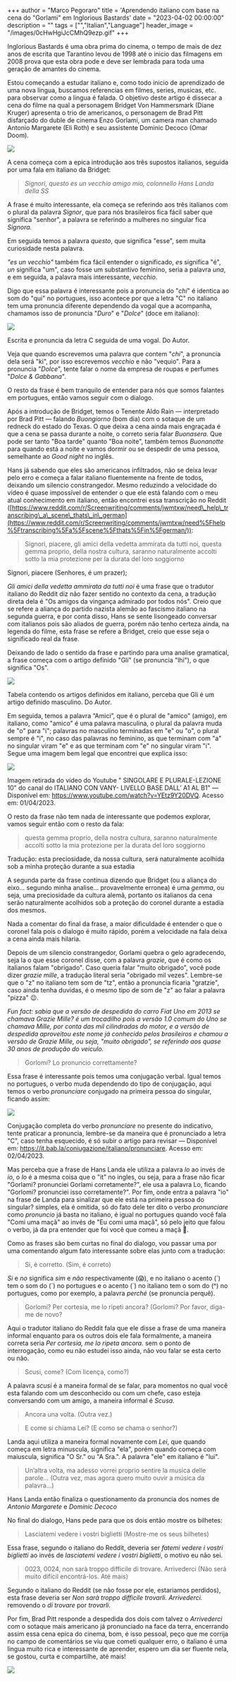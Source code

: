 +++
  author = "Marco Pegoraro"
  title = 'Aprendendo italiano com base na cena do "Gorlami" em Inglorious Bastards'
  date = "2023-04-02 00:00:00"
  description = ""
  tags = ["","Italian","Language"] 
  header_image = "/images/0cHwHgiJcCMhQ9ezp.gif"
+++
  
Inglorious Bastards é uma obra prima do cinema, o tempo de mais de dez anos de escrita que Tarantino levou de 1998 até o inicio das filmagens em 2008 prova que esta obra pode e deve ser lembrada para toda uma geração de amantes do cinema.

Estou começando a estudar italiano e, como todo inicio de aprendizado de uma nova lingua, buscamos referencias em filmes, series, musicas, etc. para observar como a lingua é falada. O objetivo deste artigo é dissecar a cena do filme na qual a personagem Bridget Von Hammersmark (Diane Kruger) apresenta o trio de americanos, o personagem de Brad Pitt disfarçado do duble de cinema Enzo Gorlami, um camera man chamado Antonio Margarete (Eli Roth) e seu assistente Dominic Decoco (Omar Doom).

![](/images/0*cHwHgiJcCMhQ9ezp.gif)

  
A cena começa com a epica introdução aos três supostos italianos, seguida por uma fala em italiano da Bridget:

> _Signori, questo es un vecchio amigo mio, colonnello Hans Landa della SS_

A frase é muito interessante, ela começa se referindo aos três italianos com o plural da palavra _Signor_, que para nós brasileiros fica fácil saber que significa "senhor", a palavra se referindo a mulheres no singular fica _Signora._

Em seguida temos a palavra _questo_, que significa "esse", sem muita curiosidade nesta palavra.

_"es un vecchio"_ também fica fácil entender o significado, _es_ significa "é", _un_ significa "um", caso fosse um substantivo feminino, seria a palavra _una_, e em seguida, a palavra mais interessante, _vecchio_.

Digo que essa palavra é interessante pois a pronuncia do "_chi_" é identica ao som do "qui" no portugues, isso acontece por que a letra "C" no italiano tem uma pronuncia diferente dependendo da vogal que a acompanha, chamamos isso de pronuncia "_Duro_" e "_Dolce_" (doce em italiano):

![](/images/1*IDXVaEmsmrfakwQUYXEbjg.png)

Escrita e pronuncia da letra C seguida de uma vogal. Do Autor.

Veja que quando escrevemos uma palavra que contem "_chi_", a pronuncia dela será "ki", por isso escrevemos _vecchio_ e não "vequio". Para a pronuncia "_Dolce_", tente falar o nome da empresa de roupas e perfumes "_Dolce & Gabbana_".

O resto da frase é bem tranquilo de entender para nós que somos falantes em portugues, então vamos seguir com o dialogo.

  
Após a introdução de Bridget, temos o Tenente Aldo Rain — interpretado por Brad Pitt — falando _Buongiorno_ (bom dia) com o sotaque de um redneck do estado do Texas. O que deixa a cena ainda mais engraçada é que a cena se passa durante a noite, o correto seria falar _Buonasera_. Que pode ser tanto "Boa tarde" quanto "Boa noite", também temos _Buonanotte_ para quando está a noite e vamos dormir ou se despedir de uma pessoa, semelhante ao _Good night_ no inglês.

Hans já sabendo que eles são americanos infiltrados, não se deixa levar pelo erro e começa a falar italiano fluentemente na frente de todos, deixando um silencio constrangedor. Mesmo reduzindo a velocidade do vídeo é quase impossível de entender o que ele está falando com o meu atual conhecimento em italiano, então encontrei essa transcrição no Reddit ([https://www.reddit.com/r/Screenwriting/comments/jwmtxw/need\_help\_transcribing\_a\_scene\_thats\_in\_german](https://www.reddit.com/r/Screenwriting/comments/jwmtxw/need%5Fhelp%5Ftranscribing%5Fa%5Fscene%5Fthats%5Fin%5Fgerman/)):

> Signori, piacere, gli amici della vedetta ammirata da tutti noi, questa gemma proprio, della nostra cultura, saranno naturalmente accolti sotto la mia protezione per la durata del loro soggiorno

Signori, piacere (Senhores, é um prazer);

_Gli amici della vedetta ammirata da tutti noi_ é uma frase que o tradutor italiano do Reddit diz não fazer sentido no contexto da cena, a tradução direta dela é "Os amigos da vingança admirado por todos nós". Creio que se refere a aliança do partido nazista alemão ao fascismo italiano na segunda guerra, e por conta disso, Hans se sente lisongeado conversar com italianos pois são aliados de guerra, porém não tenho certeza ainda, na legenda do filme, esta frase se refere a Bridget, creio que esse seja o significado real da frase.

Deixando de lado o sentido da frase e partindo para uma analise gramatical, a frase começa com o artigo definido "Gli" (se pronuncia "lhi"), o que significa "Os".

![](/images/1*AJRMLFCXuDPB6uLpoM2DWQ.png)

Tabela contendo os artigos definidos em italiano, perceba que Gli é um artigo definido masculino. Do Autor.

Em seguida, temos a palavra “Amici”, que é o plural de "amico" (amigo), em italiano, como "amico" é uma palavra masculina, o plural da palavra muda de "o" para "i"; palavras no masculino terminadas em "e" ou "o", o plural sempre é "i", no caso das palavras no feminino, as que terminam com "a" no singular viram "e" e as que terminam com "e" no singular viram "i". Segue uma imagem bem legal que encontrei que explica isso:

![](/images/0*Iw0rhPD3CixP5K71.jpg)

Imagem retirada do vídeo do Youtube " SINGOLARE E PLURALE-LEZIONE 10" do canal do ITALIANO CON VANY- LIVELLO BASE DALL’ A1 AL B1" — Disponível em: <https://www.youtube.com/watch?v=YEtz9Y20DVQ>. Acesso em: 01/04/2023.

O resto da frase não tem nada de interessante que podemos explorar, vamos seguir então com o resto da fala:

> questa gemma proprio, della nostra cultura, saranno naturalmente accolti sotto la mia protezione per la durata del loro soggiorno

Tradução: esta preciosidade, da nossa cultura, será naturalmente acolhida sob a minha proteção durante a sua estadia

A segunda parte da frase continua dizendo que Bridget (ou a aliança do eixo… segundo minha analise… provavelmente erronea) é uma _gemma_, ou seja, uma preciosidade da cultura alemã, portanto os italianos da cena serão naturalmente acolhidos sob a proteção do coronel durante a estadia dos mesmos.

Nada a comentar do final da frase, a maior dificuldade é entender o que o coronel fala pois o dialogo é muito rápido, porém a velocidade na fala deixa a cena ainda mais hilaria.

  
Depois de um silencio constrangedor, Gorlami quebra o gelo agradecendo, seja la o que esse coronel disse, com a palavra _grazie_, que é como os italianos falam "obrigado". Caso queria falar "muito obrigado", você pode dizer _grazie mille_, a tradução literal seria "obrigado mil vezes". Lembre-se que o "z" no italiano tem som de "tz", então a pronuncia ficaria "gratzie", caso ainda tenha duvidas, é o mesmo tipo de som de "z" ao falar a palavra "pizza" 😉.

_Fun fact: sabia que a versão de despedida do carro Fiat Uno em 2013 se chamava Grazie Mille? é um trocadilho pois a versão 1.0 comum do Uno se chamava Mille, por conta das mil cilindradas do motor, e a versão de despedida aproveitou este nome já conhecido pelos brasileiros e chamou a versão de Grazie Mille, ou seja, "muito obrigado", se referindo aos quase 30 anos de produção do veiculo._

  
> Gorlomi? Lo pronuncio correttamente?

Essa frase é interessante pois temos uma conjugação verbal. Igual temos no portugues, o verbo muda dependendo do tipo de conjugação, aqui temos o verbo _pronunciare_ conjugado na primeira pessoa do singular, ficando assim:

![](/images/1*IeYONpUKgxJ5N38o3L2c8A.png)

Conjugação completa do verbo _pronunciare_ no presente do indicativo, tente praticar a pronuncia, lembre-se da maneira que é pronunciado a letra "C", caso tenha esquecido, é só subir o artigo para revisar — Disponível em: <https://it.bab.la/coniugazione/italiano/pronunciare>. Acesso em: 02/04/2023.

Mas perceba que a frase de Hans Landa ele utiliza a palavra _lo_ ao invés de _io_, o _lo_ é a mesma coisa que o "it" no ingles, ou seja, para a frase não ficar "Gorlami? pronunciei Gorlami corretamente?", ele usa a palavra Lo, ficando "Gorlomi? pronunciei isso corretamente?". Por fim, onde entra a palavra "io" na frase de Landa para sinalizar que ele está na primeira pessoa do singular? simples, ela é omitida, só do fato dele ter dito o verbo _pronunciare_ como _pronuncio_ já basta no italiano, é igual no portugues quando você fala "Comi uma maçã" ao invés de "Eu comi uma maçã", só pelo jeito que falou o verbo, já da pra entender que foi você que comeu a maçã 🍎.

  
Como as frases são bem curtas no final do dialogo, vou passar uma por uma comentando algum fato interessante sobre elas junto com a tradução:

> Si, è corretto. (Sim, é correto)

_Si_ e _no_ significa _sim_ e _não_ respectivamente (😱), e no italiano o acento (\`) tem o som do (´) no portugues e o acento (´) no italiano tem o som do (^) no portugues, como por exemplo, a palavra _perché_ (se pronuncia perquê).

> Gorlomi? Per cortesia, me lo ripeti ancora? (Gorlomi? Por favor, diga-me de novo?

Aqui o tradutor italiano do Reddit fala que ele disse a frase de uma maneira informal enquanto para os outros dois ele fala formalmente, a maneira correta seria _Per cortesia, me lo ripeta ancora._ sem o ponto de interrogação, como eu não estudei isso ainda, não vou falar se esta certo ou não.

> Scusi, come? (Com licença, como?)

A palavra _scusi_ é a maneira formal de se falar, para momentos no qual você esta falando com um desconhecido ou com um chefe, caso esteja conversando com um amigo, a maneira informal é _Scusa._

> Ancora una volta. (Outra vez.)

> E come si chiama Lei? (E como se chama o senhor?)

Landa aqui utiliza a maneira formal novamente com _Lei_, que quando começa em letra minuscula, significa "ela", porém quando começa com maiuscula, significa "O Sr." ou "A Sra.". A palavra "ele" em italiano é "lui".

> Un’altra volta, ma adesso vorrei proprio sentire la musica delle parole… (Outra vez, mas agora quero muito ouvir a música da palavra…)

Hans Landa então finaliza o questionamento da pronuncia dos nomes de _Antonio Margarete_ e _Dominic Decoco_

  
No final do dialogo, Hans pede para que os dois então mostre os bilhetes:

> Lasciatemi vedere i vostri biglietti (Mostre-me os seus bilhetes)

Essa frase, segundo o italiano do Reddit, deveria ser _fatemi vedere i vostri biglietti_ ao invés de _lasciatemi vedere i vostri biglietti_, o motivo eu não sei.

> 0023, 0024, non sarà troppo difficile di trovare. Arrivederci (Não será muito difícil encontrá-los. Até mais)

Segundo o italiano do Reddit (se não fosse por ele, estariamos perdidos), esta frase deveria ser _Non sarà troppo difficile trovarli. Arrivederci._ removendo o _di trovare_ por _trovarli_.

Por fim, Brad Pitt responde a despedida dos dois com talvez o _Arrivederci_ com o sotaque mais americano já pronunciado na face da terra, encerrando assim essa cena epica do cinema, bom, é isso pessoal, peço que me corrija no campo de comentários se viu que cometi qualquer erro, o italiano é uma lingua muito rica e interessante de aprender, espero um dia ser fluente nela, se gostou, curta e compartilhe, até mais!

![](/images/0*yXYHE1VORJtGmS3H.gif)
